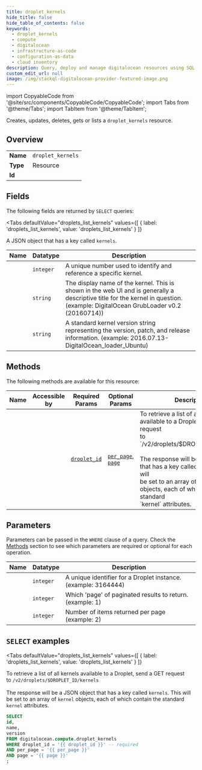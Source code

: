 ```yaml
--- 
title: droplet_kernels
hide_title: false
hide_table_of_contents: false
keywords:
  - droplet_kernels
  - compute
  - digitalocean
  - infrastructure-as-code
  - configuration-as-data
  - cloud inventory
description: Query, deploy and manage digitalocean resources using SQL
custom_edit_url: null
image: /img/stackql-digitalocean-provider-featured-image.png
---
```


import CopyableCode from '@site/src/components/CopyableCode/CopyableCode';
import Tabs from '@theme/Tabs';
import TabItem from '@theme/TabItem';

Creates, updates, deletes, gets or lists a <code>droplet_kernels</code> resource.

## Overview
<table><tbody>
<tr><td><b>Name</b></td><td><code>droplet_kernels</code></td></tr>
<tr><td><b>Type</b></td><td>Resource</td></tr>
<tr><td><b>Id</b></td><td><CopyableCode code="digitalocean.compute.droplet_kernels" /></td></tr>
</tbody></table>

## Fields

The following fields are returned by `SELECT` queries:

<Tabs
    defaultValue="droplets_list_kernels"
    values={[
        { label: 'droplets_list_kernels', value: 'droplets_list_kernels' }
    ]}
>
<TabItem value="droplets_list_kernels">

A JSON object that has a key called `kernels`.

<table>
<thead>
    <tr>
    <th>Name</th>
    <th>Datatype</th>
    <th>Description</th>
    </tr>
</thead>
<tbody>
<tr>
    <td><CopyableCode code="id" /></td>
    <td><code>integer</code></td>
    <td>A unique number used to identify and reference a specific kernel.</td>
</tr>
<tr>
    <td><CopyableCode code="name" /></td>
    <td><code>string</code></td>
    <td>The display name of the kernel. This is shown in the web UI and is generally a descriptive title for the kernel in question. (example: DigitalOcean GrubLoader v0.2 (20160714))</td>
</tr>
<tr>
    <td><CopyableCode code="version" /></td>
    <td><code>string</code></td>
    <td>A standard kernel version string representing the version, patch, and release information. (example: 2016.07.13-DigitalOcean_loader_Ubuntu)</td>
</tr>
</tbody>
</table>
</TabItem>
</Tabs>

## Methods

The following methods are available for this resource:

<table>
<thead>
    <tr>
    <th>Name</th>
    <th>Accessible by</th>
    <th>Required Params</th>
    <th>Optional Params</th>
    <th>Description</th>
    </tr>
</thead>
<tbody>
<tr>
    <td><a href="#droplets_list_kernels"><CopyableCode code="droplets_list_kernels" /></a></td>
    <td><CopyableCode code="select" /></td>
    <td><a href="#parameter-droplet_id"><code>droplet_id</code></a></td>
    <td><a href="#parameter-per_page"><code>per_page</code></a>, <a href="#parameter-page"><code>page</code></a></td>
    <td>To retrieve a list of all kernels available to a Droplet, send a GET request<br />to `/v2/droplets/$DROPLET_ID/kernels`<br /><br />The response will be a JSON object that has a key called `kernels`. This will<br />be set to an array of `kernel` objects, each of which contain the standard<br />`kernel` attributes.<br /></td>
</tr>
</tbody>
</table>

## Parameters

Parameters can be passed in the `WHERE` clause of a query. Check the [Methods](#methods) section to see which parameters are required or optional for each operation.

<table>
<thead>
    <tr>
    <th>Name</th>
    <th>Datatype</th>
    <th>Description</th>
    </tr>
</thead>
<tbody>
<tr id="parameter-droplet_id">
    <td><CopyableCode code="droplet_id" /></td>
    <td><code>integer</code></td>
    <td>A unique identifier for a Droplet instance. (example: 3164444)</td>
</tr>
<tr id="parameter-page">
    <td><CopyableCode code="page" /></td>
    <td><code>integer</code></td>
    <td>Which 'page' of paginated results to return. (example: 1)</td>
</tr>
<tr id="parameter-per_page">
    <td><CopyableCode code="per_page" /></td>
    <td><code>integer</code></td>
    <td>Number of items returned per page (example: 2)</td>
</tr>
</tbody>
</table>

## `SELECT` examples

<Tabs
    defaultValue="droplets_list_kernels"
    values={[
        { label: 'droplets_list_kernels', value: 'droplets_list_kernels' }
    ]}
>
<TabItem value="droplets_list_kernels">

To retrieve a list of all kernels available to a Droplet, send a GET request<br />to `/v2/droplets/$DROPLET_ID/kernels`<br /><br />The response will be a JSON object that has a key called `kernels`. This will<br />be set to an array of `kernel` objects, each of which contain the standard<br />`kernel` attributes.<br />

```sql
SELECT
id,
name,
version
FROM digitalocean.compute.droplet_kernels
WHERE droplet_id = '{{ droplet_id }}' -- required
AND per_page = '{{ per_page }}'
AND page = '{{ page }}'
;
```
</TabItem>
</Tabs>
